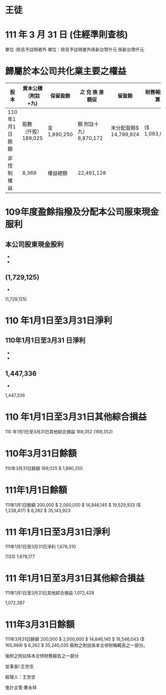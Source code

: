# 王徒

# 111 年 3 月 31 日 (住經準則查核)

單位 :除另予註明者外
單位：除另予註明者外係新台幣什元
係新台幣仟元
# 歸屬於本公司共化業主要之權益

|股本|資本公積（附註+九)|保留盈餘|之 兌 換 差 額促|留盈餘|財務報錶換算|國外營運機構|財務報表換算確定福利計畫|
|---|---|---|---|---|---|---|---|
|110 年1月1日餘額|股數 （仟股）189,025|金 1,890,250|額 附註十九）6,870,172|未分配盈餘$ 14,799,924|($ 1,083,849)|6,262|22,482,759|
|非控制權益|8,369|權益總額|22,491,128| | | | |

# 109年度盈餘指撥及分配本公司服束現金服利

本公司股東現金股利
-
-
-
(1,729,125)
-
-
(1,729,125)
# 110 年1月1日至3月31日淨利

110年1月1日至3月31 日淨利
-
-
-
1,447,336
-
-
1,447,336
# 110 年1月1日至3月31日其他綜合損益

110 年1月1日至3月31日其他綜合損益
169,352
(169,352)
# 110年3月31日餘額

110年3月31日餘額
189,025
$ 1,890,250
# 111年1月1日餘額

111年1月1日餘額
200,000
$ 2,000,000
$ 14,846,145
$ 19,529,933
($ 1,238,417)
$ 6,262
$ 35,143,923
# 111 年1月1日至3月31日淨利

111年1月1日至3月31日淨利
1,678,310

(133)
1,678,177
# 111 年1月1日至3月31日其他綜合損益

111年1月1日至3月31日其他綜合損益
1,072,428

1,072,387
# 111年3月31日餘額

111年3月31日餘額
200,000
$ 2,000,000
$ 14,846,145
$ 18,546,043
($ 165,989)
$ 6,262
$ 35,240,035
筱附之附註係本合併財稱輒告之一部分。

後附之附註係本合併財務報告之一部分

並事長!:王世忠

經理人：王世忠

會計主管:曹永祥